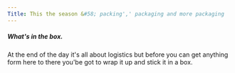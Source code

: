 ```yaml
---
Title: This the season &#58; packing',' packaging and more packaging
---
```

##### What's in the box.
At the end of the day it's all about logistics but before you can get anything form here to there you'be got to wrap it up and stick it in a box.
